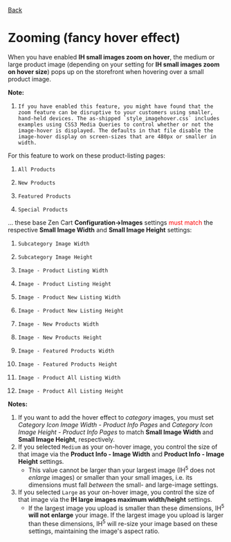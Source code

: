 [Back](configuration.md "Return to the Configuration page")
# Zooming (fancy hover effect)

When you have enabled **IH small images zoom on hover**, the medium or large product image (depending on your setting for **IH small images zoom on hover size**) pops up on the storefront when hovering over a small product image.

**Note:**

1.     If you have enabled this feature, you might have found that the zoom feature can be disruptive to your customers using smaller, hand-held devices. The as-shipped `style_imagehover.css` includes examples using CSS3 Media Queries to control whether or not the image-hover is displayed. The defaults in that file disable the image-hover display on screen-sizes that are 480px or smaller in width.

For this feature to work on these product-listing pages:

1.     All Products
1.     New Products
1.     Featured Products
1.     Special Products

... these base Zen Cart **Configuration->Images** settings <span style="color: red;">must match</span> the respective **Small Image Width** and **Small Image Height** settings:

1.     Subcategory Image Width
1.     Subcategory Image Height
1.     Image - Product Listing Width
1.     Image - Product Listing Height
1.     Image - Product New Listing Width
1.     Image - Product New Listing Height
1.     Image - New Products Width
1.     Image - New Products Height
1.     Image - Featured Products Width
1.     Image - Featured Products Height
1.     Image - Product All Listing Width
1.     Image - Product All Listing Height

**Notes:**
1. If you want to add the hover effect to _category_ images, you must set *Category Icon Image Width - Product Info Pages* and *Category Icon Image Height - Product Info Pages* to match **Small Image Width** and **Small Image Height**, respectively.
2. If you selected `Medium` as your on-hover image, you control the size of that image via the **Product Info - Image Width** and **Product Info - Image Height** settings.
    - This value cannot be larger than your largest image (IH<sup>5</sup> does not _enlarge_ images) or smaller than your small images, i.e. its dimensions must fall *between* the small- and large-image settings.
3. If you selected `Large` as your on-hover image, you control the size of that image via the **IH large images maximum width/height**  settings.
    - If the largest image you upload is smaller than these dimensions, IH<sup>5</sup> **will not enlarge** your image. If the largest image you upload is larger than these dimensions, IH<sup>5</sup> will re-size your image based on these settings, maintaining the image's aspect ratio.
